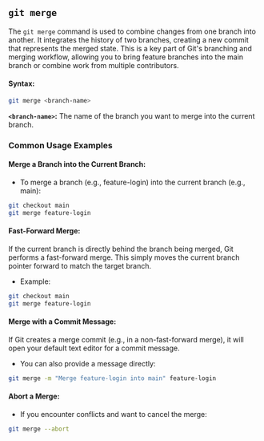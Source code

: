 ## `git merge`
The `git merge` command is used to combine changes from one branch into another. It integrates the history of two branches, creating a new commit that represents the merged state. This is a key part of Git's branching and merging workflow, allowing you to bring feature branches into the main branch or combine work from multiple contributors.
#### Syntax:
```bash
git merge <branch-name>
```
**`<branch-name>`:** The name of the branch you want to merge into the current branch.
### Common Usage Examples
#### Merge a Branch into the Current Branch:
- To merge a branch (e.g., feature-login) into the current branch (e.g., main):
```bash
git checkout main
git merge feature-login
```
#### Fast-Forward Merge:
If the current branch is directly behind the branch being merged, Git performs a fast-forward merge. This simply moves the current branch pointer forward to match the target branch.
- Example:
```bash
git checkout main
git merge feature-login
```
#### Merge with a Commit Message:
If Git creates a merge commit (e.g., in a non-fast-forward merge), it will open your default text editor for a commit message.  
- You can also provide a message directly:
```bash
git merge -m "Merge feature-login into main" feature-login
```
#### Abort a Merge:
- If you encounter conflicts and want to cancel the merge:
```bash
git merge --abort
```
